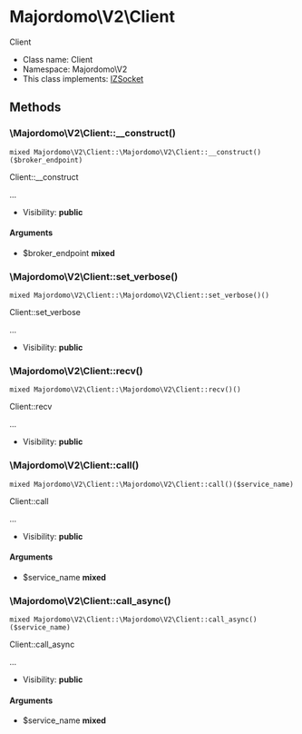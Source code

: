 Majordomo\V2\Client
===============

Client




* Class name: Client
* Namespace: Majordomo\V2
* This class implements: [IZSocket](IZSocket.md)






Methods
-------


### \Majordomo\V2\Client::__construct()

```
mixed Majordomo\V2\Client::\Majordomo\V2\Client::__construct()($broker_endpoint)
```

Client::__construct

...

* Visibility: **public**

#### Arguments

* $broker_endpoint **mixed**



### \Majordomo\V2\Client::set_verbose()

```
mixed Majordomo\V2\Client::\Majordomo\V2\Client::set_verbose()()
```

Client::set_verbose

...

* Visibility: **public**



### \Majordomo\V2\Client::recv()

```
mixed Majordomo\V2\Client::\Majordomo\V2\Client::recv()()
```

Client::recv

...

* Visibility: **public**



### \Majordomo\V2\Client::call()

```
mixed Majordomo\V2\Client::\Majordomo\V2\Client::call()($service_name)
```

Client::call

...

* Visibility: **public**

#### Arguments

* $service_name **mixed**



### \Majordomo\V2\Client::call_async()

```
mixed Majordomo\V2\Client::\Majordomo\V2\Client::call_async()($service_name)
```

Client::call_async

...

* Visibility: **public**

#### Arguments

* $service_name **mixed**


